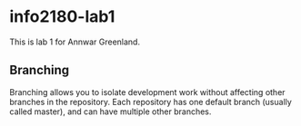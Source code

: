 # info2180-lab1
 This is lab 1 for Annwar Greenland.


## Branching
Branching allows you to isolate development work without
affecting other branches in the repository. Each repository
has one default branch (usually called master), and can have 
multiple other branches.

